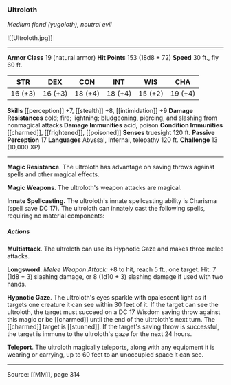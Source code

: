 ### Ultroloth
_Medium fiend (yugoloth), neutral evil_

![[Ultroloth.jpg]]




---

**Armor Class** 19 (natural armor)
**Hit Points** 153 (18d8 + 72)
**Speed** 30 ft., fly 60 ft.

| STR     | DEX     | CON     | INT     | WIS     | CHA     |
|---------|---------|---------|---------|---------|---------|
| 16 (+3) | 16 (+3) | 18 (+4) | 18 (+4) | 15 (+2) | 19 (+4) |

**Skills** [[perception]] +7, [[stealth]] +8, [[intimidation]] +9
**Damage Resistances** cold; fire; lightning; bludgeoning, piercing, and slashing from nonmagical attacks
**Damage Immunities** acid, poison
**Condition Immunities** [[charmed]], [[frightened]], [[poisoned]]
**Senses** truesight 120 ft.
**Passive Perception** 17
**Languages** Abyssal, Infernal, telepathy 120 ft.
**Challenge** 13 (10,000 XP)

---

**Magic Resistance**. The ultroloth has advantage on saving throws against spells and other magical effects.

**Magic Weapons**. The ultroloth's weapon attacks are magical.

**Innate Spellcasting.** The ultroloth's innate spellcasting ability is Charisma (spell save DC 17). The ultroloth can innately cast the following spells, requiring no material components:

##### Actions
**Multiattack**. The ultroloth can use its Hypnotic Gaze and makes three melee attacks.

**Longsword**. _Melee Weapon Attack:_ +8 to hit, reach 5 ft., one target. Hit: 7 (1d8 + 3) slashing damage, or 8 (1d10 + 3) slashing damage if used with two hands.

**Hypnotic Gaze**. The ultroloth's eyes sparkle with opalescent light as it targets one creature it can see within 30 feet of it. If the target can see the ultroloth, the target must succeed on a DC 17 Wisdom saving throw against this magic or be [[charmed]] until the end of the ultroloth's next turn. The [[charmed]] target is [[stunned]]. If the target's saving throw is successful, the target is immune to the ultroloth's gaze for the next 24 hours.

**Teleport**. The ultroloth magically teleports, along with any equipment it is wearing or carrying, up to 60 feet to an unoccupied space it can see.


---

Source: [[MM]], page 314